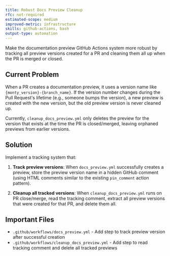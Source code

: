 ```yaml
---
title: Robust Docs Preview Cleanup
rfc: not-required
estimated-scope: medium
improved-metric: infrastructure
skills: github-actions, bash
output-type: automation
---
```


Make the documentation preview GitHub Actions system more robust by tracking all preview versions created for a PR and cleaning them all up when the PR is merged or closed.

## Current Problem

When a PR creates a documentation preview, it uses a version name like `{monty_version}-{branch_name}`. If the version number changes during the Pull Request's lifetime (e.g., someone bumps the version), a new preview is created with the new version, but the old preview version is never cleaned up.

Currently, `cleanup_docs_preview.yml` only deletes the preview for the version that exists at the time the PR is closed/merged, leaving orphaned previews from earlier versions.

## Solution

Implement a tracking system that:

1. **Track preview versions**: When `docs_preview.yml` successfully creates a preview, store the preview version name in a hidden GitHub comment (using HTML comments similar to the existing `pin_comment` action pattern).

2. **Cleanup all tracked versions**: When `cleanup_docs_preview.yml` runs on PR close/merge, read the tracking comment, extract all preview versions that were created for that PR, and delete them all.

## Important Files

- `.github/workflows/docs_preview.yml` - Add step to track preview version after successful creation
- `.github/workflows/cleanup_docs_preview.yml` - Add step to read tracking comment and delete all tracked previews

